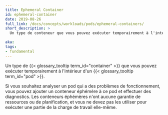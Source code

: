 ```yaml
---
title: Ephemeral Container
id: ephemeral-container
date: 2019-08-26
full_link: /docs/concepts/workloads/pods/ephemeral-containers/
short_description: >
  Un type de conteneur que vous pouvez exécuter temporairement à l'intérieur d'un pod

aka:
tags:
- fundamental
---
```

Un type de {{< glossary_tooltip term_id="container" >}} que vous pouvez exécuter temporairement à l'intérieur d'un {{< glossary_tooltip term_id="pod" >}}.

<!--more-->

Si vous souhaitez analyser un pod qui a des problèmes de fonctionnement, vous pouvez ajouter un conteneur éphémère à ce pod et effectuer des diagnostics. Les conteneurs éphémères n'ont aucune garantie de ressources ou de planification, et vous ne devez pas les utiliser pour exécuter une partie de la charge de travail elle-même.